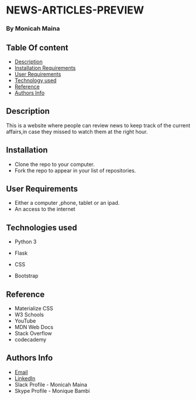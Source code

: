 # NEWS-ARTICLES-PREVIEW

### By Monicah Maina

## Table Of content

+ [Description](#description)
+ [Installation Requirements](#installationrequirements)
+ [User Requirements](#userrequirments)
+ [Technology used](#technologyused)
+ [Reference](#reference)
+ [Authors Info](#authors-info)

## Description

This is a website where people can review news to keep track of the current affairs,in case they missed to watch them at the right hour.

## Installation

* Clone the repo to your computer.
* Fork the repo to appear in your list of repositories.

## User Requirements

* Either a computer ,phone, tablet or an ipad.
* An access to the internet

## Technologies used

* Python 3

* Flask

* CSS 

* Bootstrap


## Reference

* Materialize CSS
* W3 Schools
* YouTube
* MDN Web Docs
* Stack Overflow
* codecademy

## Authors Info

* [Email](monicahjustus@gmail.com)
* [LinkedIn](https://www.linkedin.com/in/monicah-maina-440784236)
* Slack Profile - Monicah Maina
* Skype Profile - Monique Bambi